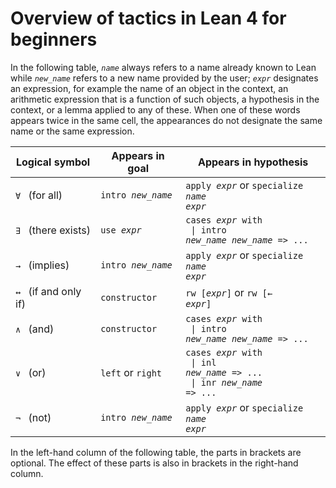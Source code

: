# Overview of tactics in Lean 4 for beginners

In the following table, <code>*name*</code> always refers to a name already known to Lean
while <code>*new_name*</code> refers to a new name provided by the user;
<code>*expr*</code> designates an expression,
for example the name of an object in the context,
an arithmetic expression that is a function of such objects,
a hypothesis in the context,
or a lemma applied to any of these.
When one of these words appears twice in the same cell,
the appearances do not designate the same name or the same expression.

| Logical symbol                        | Appears in goal                         | Appears in hypothesis                                                                                                  |
|---------------------------------------|-----------------------------------------|------------------------------------------------------------------------------------------------------------------------|
| <code>∀</code>&ensp; (for all)        | <code>intro *new_name*</code>           | <code>apply *expr*</code> or <code>specialize *name* *expr*</code>                                                     |
| <code>∃</code>&ensp; (there exists)   | <code>use *expr*</code>                 | <code>cases *expr* with</code> <br><code>  \| intro *new_name* *new_name* => ...</code>                                |
| <code>→</code>&ensp; (implies)        | <code>intro *new_name*</code>           | <code>apply *expr*</code> or <code>specialize *name* *expr*</code>                                                     |
| <code>↔</code>&ensp; (if and only if) | <code>constructor</code>                | <code>rw [*expr*]</code> or <code>rw [← *expr*]</code>                                                                 |
| <code>∧</code>&ensp; (and)            | <code>constructor</code>                | <code>cases *expr* with</code> <br><code>  \| intro *new_name* *new_name* => ...</code>                                |
| <code>∨</code>&ensp; (or)             | <code>left</code> or <code>right</code> | <code>cases *expr* with</code> <br><code>  \| inl *new_name* => ...</code> <br><code>  \| inr *new_name* => ...</code> |
| <code>¬</code>&ensp; (not)            | <code>intro *new_name*</code>           | <code>apply *expr*</code> or <code>specialize *name* *expr*</code>                                                     |

In the left-hand column of the following table, the parts in brackets are optional.
The effect of these parts is also in brackets in the right-hand column.
